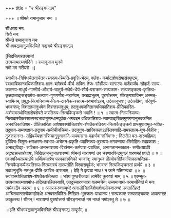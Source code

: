 +++
title = "२ श्रीरङ्गगद्यम्"

+++
॥ श्रीमते रामानुजाय नमः ॥  

श्रीधराय नमः  
श्रियै नमः  
श्रीमते रामानुजाय नमः  
श्रीभगवद्रामानुजविरचिते गद्यत्रये श्रीरङ्गगद्यम्  

[चिदचित्परतत्त्वानां  
तत्त्वयाथात्म्यवेदिने । 
रामानुजाय मुनये  
नमो मम गरीयसे ॥]

स्वाधीन-त्रिविधचेतनाचेतन-स्वरूप-स्थिति-प्रवृत्ति-भेदम्, क्लेश-
कर्माद्यशेषदोषासंस्पृष्टम्, स्वाभाविकानवधिकातिशय-ज्ञान-बलैश्वर्य-वीर्य-शक्ति-तेजः-सौशील्य-वात्सल्य-मार्दवार्जव-सौहार्द-साम्य-कारुण्य-माधुर्य-गाम्भीर्य-औदार्य-चातुर्य-स्थैर्य-धैर्य-शौर्य-पराक्रम-सत्यकाम- सत्यसङ्कल्प-कृतित्व-कृतज्ञताद्यसङ्ख्येय-कल्याण-गुणगणौघ-महार्णवम्; परब्रह्मभूतम्, पुरुषोत्तमम्, श्रीरङ्गशायिनम् अस्मत्-स्वामिनम्, प्रबुद्ध-नित्यनियाम्य-नित्य-दास्यैक-रसात्म-स्वभावोऽहम्, तदेकानुभवः ;
तदेकप्रियः; परिपूर्णं- भगवन्तम्; विशदतमानुभवेन निरन्तरमनुभूय;
तदनुभवजनितानवधिकातिशय-प्रीतिकारित-अशेषावस्थोचिताशेषशेषतै करतिरूप-नित्यकिङ्करो भवानि ! ॥ १ ॥
स्वात्म-नित्यनियाम्य-नित्यदास्यैकरसात्मस्वभावानुसन्धानपूर्वक-भगवदन वधिकातिशय-स्वाम्याद्यखिलगुणगणानुभवजनित अनवधिकातिशय-
प्रीतिकारिता अशेषावस्थोचिताशेष-शेषतैकरतिरूप-नित्यकैङ्ङ्कर्य प्राप्त्युपायभूत-भक्ति-तदुपाय-सम्यग्ज्ञान-तदुपाय-समीचीनक्रिया- तदनुगुण-सात्त्विकताऽऽस्तिक्यादि-समस्तात्म-गुण-विहीनः ; दुरुत्तरानन्त- तद्विपर्ययज्ञानक्रियानुगुणानादि-पापवासना-महार्णवान्तर्निमग्नः ; तिलतैल वत-दारुवह्निवत् दुर्विवेच-त्रिगुण-क्षणक्षरण-स्वभाव-अचेतन-प्रकृति-व्याप्तिरूप-दुरत्यय-भगवन्माया-तिरोहित-स्वप्रकाशः ; अनाद्यविद्या-
सञ्चित-अनन्ताशक्य-विस्रंसन-कर्मपाश-प्रग्रथितः, अनागतानन्तकाल- समीक्षयाऽपि अदृष्टसन्तारोपायः, निखिलजन्तुजातशरण्य! श्रीमन्! नारायण! तव चरणारविन्दयुगलं शरणमहं प्रपद्ये ॥ २ ॥
एवमवस्थितस्याऽपि अर्थित्वमात्रेण परमकारुणिको भगवान्; स्वानुभव प्रीत्योपनीतैकान्तिकात्यन्तिक-नित्यकैङ्कर्यैकरतिरूप-नित्यदास्यं दास्यतीति विश्वासपूर्वकं; भगवन्तं नित्यकिङ्करतां प्रार्थये ॥ ३ ॥
तवाऽनुभूति-सम्भूत-प्रीति-कारित-दासताम् ।
देहि मे कृपया नाथ ! न जाने गतिमन्यथा ॥ ४ ॥
सर्वावस्थोचिताशेष-शेषतैकरतिस्तव ।
भवेयं पुण्डरीकाक्ष! त्वमेवैवं कुरुष्व! माम् ॥ ५ ॥
एवम्भूत-तत्त्वयाथात्म्यावबोध-तदिच्छारहितस्यापि, एतदुच्चारणमात्रा वलम्बनेन; उच्यमानार्थ-परमार्थनिष्ठं मे मनः त्वमेवाद्यैव कारय! ॥ ६ ॥
अपारकरुणाम्बुधे! अनालोचितविशेषाशेषलोकशरण्य! प्रणतार्तिहर!
आश्रितवात्सल्यैकमहोदधे! अनवरतविदित-निखिल-भूतजात-याथात्म्य !
सत्यकाम! सत्यसङ्कल्प! आपत्सख! काकुत्स्थ ! श्रीमन् ! नारायण!
पुरुषोत्तम! श्रीरङ्गनाथ! मम नाथ! नमोऽस्तु ते ॥ ७ ॥

॥ इति श्रीभगवद्रामानुजविरचितं श्रीरङ्गगद्यं सम्पूर्णम् ॥ 